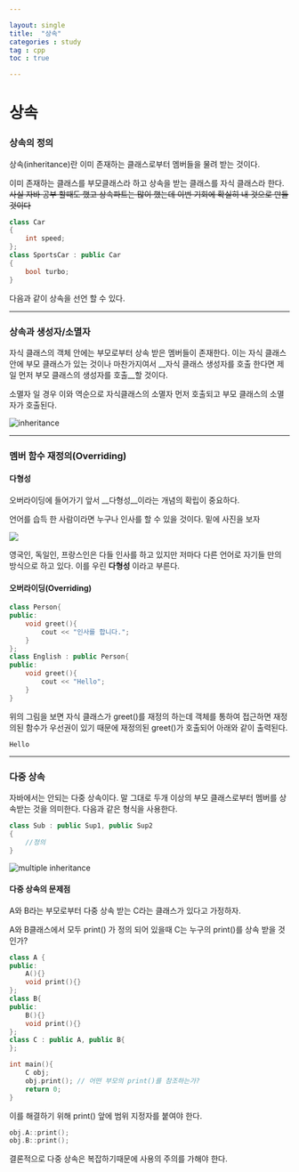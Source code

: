 ```yaml
---

layout: single
title:  "상속"
categories : study
tag : cpp
toc : true

---
```


# 상속

### 상속의 정의

상속(inheritance)란 이미 존재하는 클래스로부터 멤버들을 물려 받는 것이다.

이미 존재하는 클래스를 부모클래스라 하고 상속을 받는 클래스를 자식 클래스라 한다. ~~사실 자바 공부 할때도 했고 상속파트는 많이 했는데 이번 기회에 확실히 내 것으로 만들 것이다~~

```c++
class Car
{
    int speed;
};
class SportsCar : public Car
{
    bool turbo;
}
```

다음과 같이 상속을 선언 할 수 있다.

---

### 상속과 생성자/소멸자

자식 클래스의 객체 안에는 부모로부터 상속 받은 멤버들이 존재한다. 이는 자식 클래스 안에 부모 클래스가 있는 것이나 마찬가지여서 __자식 클래스 생성자를 호출 한다면 제일 먼저 부모 클래스의 생성자를 호출__할 것이다.

소멸자 일 경우 이와 역순으로 자식클래스의 소멸자 먼저 호출되고 부모 클래스의 소멸자가 호출된다.



![inheritance](../../images/2022-07-12-inheritance/inheritance.jpg)



---

### 멤버 함수 재정의(Overriding)

#### 다형성

오버라이딩에 들어가기 앞서 __다형성__이라는 개념의 확립이 중요하다.

언어를 습득 한 사람이라면 누구나 인사를 할 수 있을 것이다. 밑에 사진을 보자

![](https://www.phptutorial.net/wp-content/uploads/2021/03/PHP-Polymorphism-Abstract-Class.svg)

영국인, 독일인, 프랑스인은 다들 인사를 하고 있지만 저마다 다른 언어로 자기들 만의 방식으로 하고 있다. 이를 우린 __다형성__ 이라고 부른다.



#### 오버라이딩(Overriding)

```c++
class Person{
public:
    void greet(){
        cout << "인사를 합니다.";
    }
};
class English : public Person{
public:
    void greet(){
        cout << "Hello";
    }
}
```

위의 그림을 보면 자식 클래스가 greet()를 재정의 하는데 객체를 통하여 접근하면 재정의된 함수가 우선권이 있기 때문에 재정의된 greet()가 호출되어 아래와 같이 출력된다.

```
Hello
```



----

### 다중 상속

자바에서는 안되는 다중 상속이다. 말 그대로 두개 이상의 부모 클래스로부터 멤버를 상속받는 것을 의미한다. 다음과 같은 형식을 사용한다.

```c++
class Sub : public Sup1, public Sup2
{
    //정의
}
```

![multiple inheritance](https://www.ibmmainframer.com/static/python/images/multiple_inheritance.png)

#### 다중 상속의 문제점

A와 B라는 부모로부터 다중 상속 받는 C라는 클래스가 있다고 가정하자.

A와 B클래스에서 모두 print() 가 정의 되어 있을때 C는 누구의 print()를 상속 받을 것인가?

```c++
class A {
public:    
    A(){}
    void print(){}
};
class B{
public:
    B(){}
    void print(){}
};
class C : public A, public B{
};

int main(){
    C obj;
    obj.print(); // 어떤 부모의 print()를 참조하는가?
    return 0;
}
```

이를 해결하기 위해 print() 앞에 범위 지정자를 붙여야 한다.

```c++
obj.A::print();
obj.B::print();
```

결론적으로 다중 상속은 복잡하기때문에 사용의 주의를 가해야 한다.





